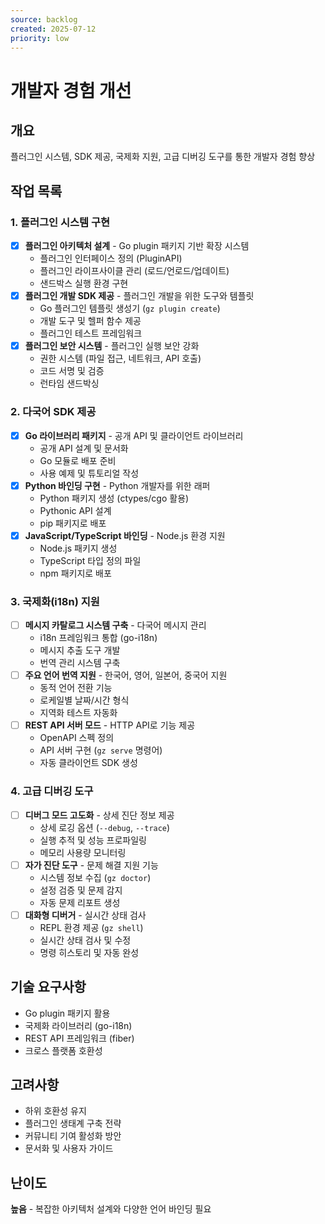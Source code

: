 ```yaml
---
source: backlog
created: 2025-07-12
priority: low
---
```


# 개발자 경험 개선

## 개요
플러그인 시스템, SDK 제공, 국제화 지원, 고급 디버깅 도구를 통한 개발자 경험 향상

## 작업 목록

### 1. 플러그인 시스템 구현
- [x] **플러그인 아키텍처 설계** - Go plugin 패키지 기반 확장 시스템
  - 플러그인 인터페이스 정의 (PluginAPI)
  - 플러그인 라이프사이클 관리 (로드/언로드/업데이트)
  - 샌드박스 실행 환경 구현
- [x] **플러그인 개발 SDK 제공** - 플러그인 개발을 위한 도구와 템플릿
  - Go 플러그인 템플릿 생성기 (`gz plugin create`)
  - 개발 도구 및 헬퍼 함수 제공
  - 플러그인 테스트 프레임워크
- [x] **플러그인 보안 시스템** - 플러그인 실행 보안 강화
  - 권한 시스템 (파일 접근, 네트워크, API 호출)
  - 코드 서명 및 검증
  - 런타임 샌드박싱

### 2. 다국어 SDK 제공
- [x] **Go 라이브러리 패키지** - 공개 API 및 클라이언트 라이브러리
  - 공개 API 설계 및 문서화
  - Go 모듈로 배포 준비
  - 사용 예제 및 튜토리얼 작성
- [x] **Python 바인딩 구현** - Python 개발자를 위한 래퍼
  - Python 패키지 생성 (ctypes/cgo 활용)
  - Pythonic API 설계
  - pip 패키지로 배포
- [x] **JavaScript/TypeScript 바인딩** - Node.js 환경 지원
  - Node.js 패키지 생성
  - TypeScript 타입 정의 파일
  - npm 패키지로 배포

### 3. 국제화(i18n) 지원
- [ ] **메시지 카탈로그 시스템 구축** - 다국어 메시지 관리
  - i18n 프레임워크 통합 (go-i18n)
  - 메시지 추출 도구 개발
  - 번역 관리 시스템 구축
- [ ] **주요 언어 번역 지원** - 한국어, 영어, 일본어, 중국어 지원
  - 동적 언어 전환 기능
  - 로케일별 날짜/시간 형식
  - 지역화 테스트 자동화
- [ ] **REST API 서버 모드** - HTTP API로 기능 제공
  - OpenAPI 스펙 정의
  - API 서버 구현 (`gz serve` 명령어)
  - 자동 클라이언트 SDK 생성

### 4. 고급 디버깅 도구
- [ ] **디버그 모드 고도화** - 상세 진단 정보 제공
  - 상세 로깅 옵션 (`--debug`, `--trace`)
  - 실행 추적 및 성능 프로파일링
  - 메모리 사용량 모니터링
- [ ] **자가 진단 도구** - 문제 해결 지원 기능
  - 시스템 정보 수집 (`gz doctor`)
  - 설정 검증 및 문제 감지
  - 자동 문제 리포트 생성
- [ ] **대화형 디버거** - 실시간 상태 검사
  - REPL 환경 제공 (`gz shell`)
  - 실시간 상태 검사 및 수정
  - 명령 히스토리 및 자동 완성

## 기술 요구사항
- Go plugin 패키지 활용
- 국제화 라이브러리 (go-i18n)
- REST API 프레임워크 (fiber)
- 크로스 플랫폼 호환성

## 고려사항
- 하위 호환성 유지
- 플러그인 생태계 구축 전략
- 커뮤니티 기여 활성화 방안
- 문서화 및 사용자 가이드

## 난이도
**높음** - 복잡한 아키텍처 설계와 다양한 언어 바인딩 필요